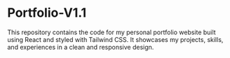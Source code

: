 # Portfolio-V1.1
This repository contains the code for my personal portfolio website built using React and styled with Tailwind CSS. It showcases my projects, skills, and experiences in a clean and responsive design.

